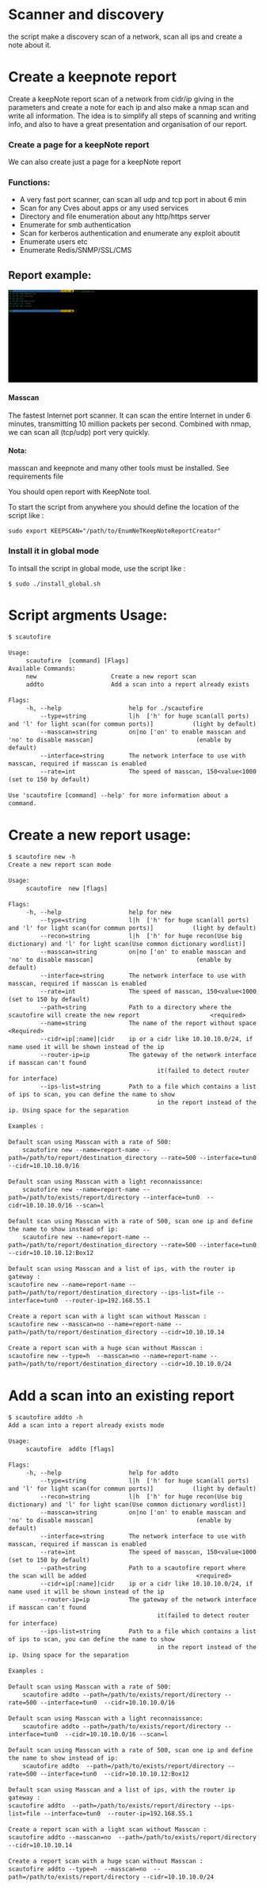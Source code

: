 # Scanner and discovery
the script make a discovery scan of a network, scan all ips and create a note about it.

# Create a keepnote report

Create a keepNote report scan of a network from cidr/ip giving in the parameters and create a note for each ip and also make a nmap scan and write all information. The idea is to simplify all steps of scanning and writing info, and also to have a great presentation and organisation of our report.

### Create a page for a keepNote report 

We can also create just a page for a keepNote report

### Functions:

- A very fast port scanner, can scan all udp and tcp port in about 6 min
- Scan for any Cves about apps or any used services
- Directory and file enumeration about  any http/https server
- Enumerate for smb authentication 
- Scan for kerberos authentication and enumerate any exploit aboutit
- Enumerate users etc
- Enumerate Redis/SNMP/SSL/CMS  

## Report example:

![report example](https://github.com/roughiz/EnumNeTKeepNoteReportCreator/blob/master/scauto.gif)

#### Masscan 

The fastest Internet port scanner. It can scan the entire Internet in under 6 minutes, transmitting 10 million packets per second.
Combined with nmap, we can scan all (tcp/udp) port very quickly.

#### Nota:
masscan and keepnote and many other tools must be installed. See requirements file

You should open report with KeepNote tool.

To start the script from anywhere you should define the location of the script like :

```
sudo export KEEPSCAN="/path/to/EnumNeTKeepNoteReportCreator"
```

### Install it in global mode
To intsall the script in global mode, use the script like :

```
$ sudo ./install_global.sh
```

# Script argments Usage: 

```
$ scautofire    

Usage:
	 scautofire  [command] [Flags]
Available Commands:
	 new                     Create a new report scan
	 addto                   Add a scan into a report already exists

Flags:
	 -h, --help                   help for ./scautofire
	     --type=string            l|h  ['h' for huge scan(all ports) and 'l' for light scan(for commun ports)]           (light by default)
	     --masscan=string         on|no ['on' to enable masscan and 'no' to disable masscan]                             (enable by default)
	     --interface=string       The network interface to use with masscan, required if masscan is enabled
	     --rate=int               The speed of masscan, 150<value<1000                                                   (set to 150 by default)

Use 'scautofire [command] --help' for more information about a command.
```

# Create a new report usage:

```
$ scautofire new -h
Create a new report scan mode

Usage:
	 scautofire  new [flags]

Flags:
	 -h, --help                   help for new
	     --type=string            l|h  ['h' for huge scan(all ports) and 'l' for light scan(for commun ports)]           (light by default)
	     --recon=string           l|h  ['h' for huge recon(Use big dictionary) and 'l' for light scan(Use common dictionary wordlist)] 
	     --masscan=string         on|no ['on' to enable masscan and 'no' to disable masscan]                             (enable by default)
	     --interface=string       The network interface to use with masscan, required if masscan is enabled
	     --rate=int               The speed of masscan, 150<value<1000                                                   (set to 150 by default)
	     --path=string            Path to a directory where the scautofire will create the new report                    <required>
	     --name=string            The name of the report without space                                                   <Required>
	     --cidr=ip[:name]|cidr    ip or a cidr like 10.10.10.0/24, if name used it will be shown instead of the ip
	     --router-ip=ip           The gateway of the network interface if masscan can't found 
	                                      it(failed to detect router for interface)
	     --ips-list=string        Path to a file which contains a list of ips to scan, you can define the name to show
	                                      in the report instead of the ip. Using space for the separation

Examples :

Default scan using Masscan with a rate of 500:  
	scautofire new --name=report-name --path=/path/to/report/destination_directory --rate=500 --interface=tun0  --cidr=10.10.10.0/16

Default scan using Masscan with a light reconnaissance:  
	scautofire new --name=report-name --path=/path/to/exists/report/directory --interface=tun0  --cidr=10.10.10.0/16 --scan=l

Default scan using Masscan with a rate of 500, scan one ip and define the name to show instead of ip:  
	scautofire new --name=report-name --path=/path/to/report/destination_directory --rate=500 --interface=tun0  --cidr=10.10.10.12:Box12

Default scan using Masscan and a list of ips, with the router ip gateway :  
scautofire new --name=report-name --path=/path/to/report/destination_directory --ips-list=file --interface=tun0  --router-ip=192.168.55.1 

Create a report scan with a light scan without Masscan :
scautofire new --masscan=no --name=report-name --path=/path/to/report/destination_directory --cidr=10.10.10.14

Create a report scan with a huge scan without Masscan :
scautofire new --type=h  --masscan=no --name=report-name --path=/path/to/report/destination_directory --cidr=10.10.10.0/24

```
# Add a scan into an existing report

```
$ scautofire addto -h
Add a scan into a report already exists mode

Usage:
	 scautofire  addto [flags]

Flags:
	 -h, --help                   help for addto
	     --type=string            l|h  ['h' for huge scan(all ports) and 'l' for light scan(for commun ports)]           (light by default)
	     --recon=string           l|h  ['h' for huge recon(Use big dictionary) and 'l' for light scan(Use common dictionary wordlist)] 
	     --masscan=string         on|no ['on' to enable masscan and 'no' to disable masscan]                             (enable by default)
	     --interface=string       The network interface to use with masscan, required if masscan is enabled
	     --rate=int               The speed of masscan, 150<value<1000                                                   (set to 150 by default)
	     --path=string            Path to a scautofire report where the scan will be added                               <required>
	     --cidr=ip[:name]|cidr    ip or a cidr like 10.10.10.0/24, if name used it will be shown instead of the ip
	     --router-ip=ip           The gateway of the network interface if masscan can't found 
	                                      it(failed to detect router for interface)
	     --ips-list=string        Path to a file which contains a list of ips to scan, you can define the name to show
	                                      in the report instead of the ip. Using space for the separation

Examples :

Default scan using Masscan with a rate of 500:  
	scautofire addto --path=/path/to/exists/report/directory --rate=500 --interface=tun0  --cidr=10.10.10.0/16

Default scan using Masscan with a light reconnaissance:  
	scautofire addto --path=/path/to/exists/report/directory --interface=tun0  --cidr=10.10.10.0/16 --scan=l

Default scan using Masscan with a rate of 500, scan one ip and define the name to show instead of ip:  
	scautofire addto  --path=/path/to/exists/report/directory --rate=500 --interface=tun0  --cidr=10.10.10.12:Box12

Default scan using Masscan and a list of ips, with the router ip gateway :  
scautofire addto  --path=/path/to/exists/report/directory --ips-list=file --interface=tun0  --router-ip=192.168.55.1 

Create a report scan with a light scan without Masscan :
scautofire addto --masscan=no  --path=/path/to/exists/report/directory --cidr=10.10.10.14

Create a report scan with a huge scan without Masscan :
scautofire addto --type=h  --masscan=no  --path=/path/to/exists/report/directory --cidr=10.10.10.0/24
``` 






